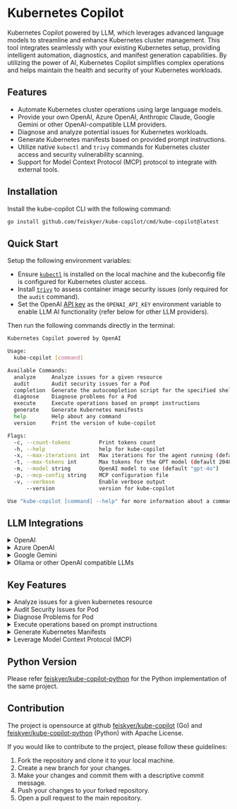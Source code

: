 # Kubernetes Copilot

Kubernetes Copilot powered by LLM, which leverages advanced language models to streamline and enhance Kubernetes cluster management. This tool integrates seamlessly with your existing Kubernetes setup, providing intelligent automation, diagnostics, and manifest generation capabilities. By utilizing the power of AI, Kubernetes Copilot simplifies complex operations and helps maintain the health and security of your Kubernetes workloads.

## Features

- Automate Kubernetes cluster operations using large language models.
- Provide your own OpenAI, Azure OpenAI, Anthropic Claude, Google Gemini or other OpenAI-compatible LLM providers.
- Diagnose and analyze potential issues for Kubernetes workloads.
- Generate Kubernetes manifests based on provided prompt instructions.
- Utilize native `kubectl` and `trivy` commands for Kubernetes cluster access and security vulnerability scanning.
- Support for Model Context Protocol (MCP) protocol to integrate with external tools.

## Installation

Install the kube-copilot CLI with the following command:

```sh
go install github.com/feiskyer/kube-copilot/cmd/kube-copilot@latest
```

## Quick Start

Setup the following environment variables:

- Ensure [`kubectl`](https://kubernetes.io/docs/tasks/tools/install-kubectl-linux/) is installed on the local machine and the kubeconfig file is configured for Kubernetes cluster access.
- Install [`trivy`](https://github.com/aquasecurity/trivy) to assess container image security issues (only required for the `audit` command).
- Set the OpenAI [API key](https://platform.openai.com/account/api-keys) as the `OPENAI_API_KEY` environment variable to enable LLM AI functionality (refer below for other LLM providers).

Then run the following commands directly in the terminal:

```sh
Kubernetes Copilot powered by OpenAI

Usage:
  kube-copilot [command]

Available Commands:
  analyze     Analyze issues for a given resource
  audit       Audit security issues for a Pod
  completion  Generate the autocompletion script for the specified shell
  diagnose    Diagnose problems for a Pod
  execute     Execute operations based on prompt instructions
  generate    Generate Kubernetes manifests
  help        Help about any command
  version     Print the version of kube-copilot

Flags:
  -c, --count-tokens         Print tokens count
  -h, --help                 help for kube-copilot
  -x, --max-iterations int   Max iterations for the agent running (default 30)
  -t, --max-tokens int       Max tokens for the GPT model (default 2048)
  -m, --model string         OpenAI model to use (default "gpt-4o")
  -p, --mcp-config string    MCP configuration file
  -v, --verbose              Enable verbose output
      --version              version for kube-copilot

Use "kube-copilot [command] --help" for more information about a command.
```

## LLM Integrations

<details>
<summary>OpenAI</summary>

Set the OpenAI [API key](https://platform.openai.com/account/api-keys) as the `OPENAI_API_KEY` environment variable to enable OpenAI functionality.
</details>

<details>

<details>
<summary>Anthropic Claude</summary>

Anthropic Claude provides an [OpenAI compatible API](https://docs.anthropic.com/en/api/openai-sdk), so it could be used by using following config:

- `OPENAI_API_KEY=<your-anthropic-key>`
- `OPENAI_API_BASE='https://api.anthropic.com/v1/'`

</details>

<summary>Azure OpenAI</summary>

For [Azure OpenAI service](https://learn.microsoft.com/en-us/azure/cognitive-services/openai/quickstart?tabs=command-line&pivots=rest-api#retrieve-key-and-endpoint), set the following environment variables:

- `AZURE_OPENAI_API_KEY=<your-api-key>`
- `AZURE_OPENAI_API_BASE=https://<replace-this>.openai.azure.com/`
- `AZURE_OPENAI_API_VERSION=2025-03-01-preview`

</details>

<details>
<summary>Google Gemini</summary>

Google Gemini provides an OpenAI compatible API, so it could be used by using following config:

- `OPENAI_API_KEY=<your-google-ai-key>`
- `OPENAI_API_BASE='https://generativelanguage.googleapis.com/v1beta/openai/'`

</details>

<details>
<summary>Ollama or other OpenAI compatible LLMs</summary>

For Ollama or other OpenAI compatible LLMs, set the following environment variables:

- `OPENAI_API_KEY=<your-api-key>`
- `OPENAI_API_BASE='http://localhost:11434/v1'` (or your own base URL)

</details>

## Key Features

<details>
<summary>Analyze issues for a given kubernetes resource</summary>

`kube-copilot analyze [--resource pod] --name <resource-name> [--namespace <namespace>]` will analyze potential issues for the given resource object:

```sh
Analyze issues for a given resource

Usage:
  kube-copilot analyze [flags]

Flags:
  -h, --help               help for analyze
  -n, --name string        Resource name
  -s, --namespace string   Resource namespace (default "default")
  -r, --resource string    Resource type (default "pod")

Global Flags:
  -c, --count-tokens         Print tokens count
  -x, --max-iterations int   Max iterations for the agent running (default 10)
  -t, --max-tokens int       Max tokens for the GPT model (default 2048)
  -m, --model string         OpenAI model to use (default "gpt-4o")
  -v, --verbose              Enable verbose output
```

</details>

<details>
<summary>Audit Security Issues for Pod</summary>

`kube-copilot audit --name <pod-name> [--namespace <namespace>]` will audit security issues for a Pod:

```sh
Audit security issues for a Pod

Usage:
  kube-copilot audit [flags]

Flags:
  -h, --help               help for audit
  -n, --name string        Resource name
  -s, --namespace string   Resource namespace (default "default")

Global Flags:
  -c, --count-tokens         Print tokens count
  -x, --max-iterations int   Max iterations for the agent running (default 10)
  -t, --max-tokens int       Max tokens for the GPT model (default 2048)
  -m, --model string         OpenAI model to use (default "gpt-4o")
  -v, --verbose              Enable verbose output
```

</details>

<details>
<summary>Diagnose Problems for Pod</summary>

`kube-copilot diagnose --name <pod-name> [--namespace <namespace>]` will diagnose problems for a Pod:

```sh
Diagnose problems for a Pod

Usage:
  kube-copilot diagnose [flags]

Flags:
  -h, --help               help for diagnose
  -n, --name string        Resource name
  -s, --namespace string   Resource namespace (default "default")
  -p, --mcp-config string     MCP configuration file

Global Flags:
  -c, --count-tokens         Print tokens count
  -x, --max-iterations int   Max iterations for the agent running (default 10)
  -t, --max-tokens int       Max tokens for the GPT model (default 2048)
  -m, --model string         OpenAI model to use (default "gpt-4o")
  -v, --verbose              Enable verbose output
```

</details>

<details>
<summary>Execute operations based on prompt instructions</summary>

`kube-copilot execute --instructions <instructions>` will execute operations based on prompt instructions.
It could also be used to ask any questions.

```sh
Execute operations based on prompt instructions

Usage:
  kube-copilot execute [flags]

Flags:
  -h, --help                  help for execute
  -i, --instructions string   instructions to execute
  -p, --mcp-config string     MCP configuration file

Global Flags:
  -c, --count-tokens         Print tokens count
  -x, --max-iterations int   Max iterations for the agent running (default 10)
  -t, --max-tokens int       Max tokens for the GPT model (default 2048)
  -m, --model string         OpenAI model to use (default "gpt-4o")
  -v, --verbose              Enable verbose output
```

</details>

<details>
<summary>Generate Kubernetes Manifests</summary>

Use the `kube-copilot generate --prompt <prompt>` command to create Kubernetes manifests based on
the provided prompt instructions. After generating the manifests, you will be
prompted to confirm whether you want to apply them.

```sh
Generate Kubernetes manifests

Usage:
  kube-copilot generate [flags]

Flags:
  -h, --help            help for generate
  -p, --prompt string   Prompts to generate Kubernetes manifests

Global Flags:
  -c, --count-tokens         Print tokens count
  -x, --max-iterations int   Max iterations for the agent running (default 10)
  -t, --max-tokens int       Max tokens for the GPT model (default 2048)
  -m, --model string         OpenAI model to use (default "gpt-4o")
  -v, --verbose              Enable verbose output
```

</details>

<details>
<summary>Leverage Model Context Protocol (MCP)</summary>

Kube-copilot integrates with external tools for issue diagnosis and instruction execution (via the diagnose and execute subcommands) using the [Model Context Protocol (MCP)](https://modelcontextprotocol.io/).

To use MCP tools:

1. Create a JSON configuration file for your MCP servers:

  ```json
  {
    "mcpServers": {
      "sequential-thinking": {
        "command": "npx",
        "args": [
          "-y",
          "@modelcontextprotocol/server-sequential-thinking"
        ]
      },
      "kubernetes": {
        "command": "uvx",
        "args": [
          "mcp-kubernetes-server"
        ]
      }
    }
  }
  ```

2. Run kube-copilot with the `--mcp-config` flag:

  ```sh
  kube-copilot execute --instructions "Your instructions" --mcp-config path/to/mcp-config.json
  ```

The MCP tools will be automatically discovered and made available to the LLM.

</details>

## Python Version

Please refer [feiskyer/kube-copilot-python](https://github.com/feiskyer/kube-copilot-python) for the Python implementation of the same project.

## Contribution

The project is opensource at github [feiskyer/kube-copilot](https://github.com/feiskyer/kube-copilot) (Go) and [feiskyer/kube-copilot-python](https://github.com/feiskyer/kube-copilot-python) (Python) with Apache License.

If you would like to contribute to the project, please follow these guidelines:

1. Fork the repository and clone it to your local machine.
2. Create a new branch for your changes.
3. Make your changes and commit them with a descriptive commit message.
4. Push your changes to your forked repository.
5. Open a pull request to the main repository.

